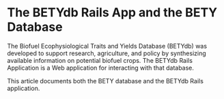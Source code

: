 The BETYdb Rails App and the BETY Database
=======
The Biofuel Ecophysiological Traits and Yields Database (BETYdb) was developed to support research, agriculture, and policy by synthesizing available information on potential biofuel crops.  The BETYdb Rails Application is a Web application for interacting with that database.

This article documents both the BETY database and the BETYdb Rails application.